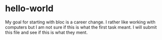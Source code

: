 # hello-world

My goal for starting with bloc is a career change. I rather like working with computers but I am not sure if this is what the first task meant. I will submit this file and see if this is what they ment. 
